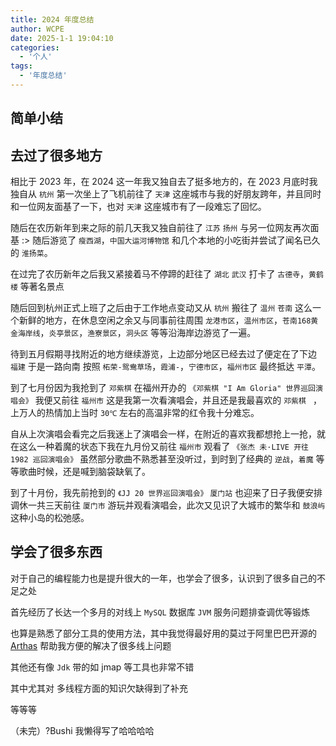 ```yaml
---
title: 2024 年度总结
author: WCPE
date: 2025-1-1 19:04:10
categories:
  - '个人'
tags:
  - '年度总结'
---
```




## 简单小结



## 去过了很多地方

相比于 2023 年，在 2024 这一年我又独自去了挺多地方的，在 2023 月底时我独自从 `杭州` 第一次坐上了飞机前往了 `天津` 这座城市与我的好朋友跨年，并且同时和一位网友面基了一下，也对 `天津` 这座城市有了一段难忘了回忆。

随后在农历新年到来之际的前几天我又独自前往了 `江苏` `扬州` 与另一位网友再次面基 :> 随后游览了 `瘦西湖`，`中国大运河博物馆` 和几个本地的小吃街并尝试了闻名已久的 `淮扬菜`。

在过完了农历新年之后我又紧接着马不停蹄的赶往了 `湖北` `武汉` 打卡了 `古德寺`，`黄鹤楼` 等著名景点

随后回到杭州正式上班了之后由于工作地点变动又从 `杭州` 搬往了 `温州` `苍南` 这么一个新鲜的地方，在休息空闲之余又与同事前往周围 `龙港市区`，`温州市区`，`苍南168黄金海岸线`，`炎亭景区`，`渔寮景区`，`洞头区` 等等沿海岸边游览了一遍。

待到五月假期寻找附近的地方继续游览，上边部分地区已经去过了便定在了下边 `福建` 于是一路向南 按照 `柘荣-鸳鸯草场`，`霞浦-`，`宁德市区`，`福州市区` 最终抵达 `平潭`。


到了七月份因为我抢到了 `邓紫棋` 在福州开办的 `《邓紫棋 "I Am Gloria" 世界巡回演唱会》` 我便又前往 `福州市` 这是我第一次看演唱会，并且还是我最喜欢的 `邓紫棋 ` ，上万人的热情加上当时 `30℃` 左右的高温非常的红令我十分难忘。

自从上次演唱会看完之后我迷上了演唱会一样，在附近的喜欢我都想抢上一抢，就在这么一种着魔的状态下我在九月份又前往 `福州市` 观看了 `《张杰 未·LIVE 开往 1982 巡回演唱会》` 虽然部分歌曲不熟悉甚至没听过，到时到了经典的 `逆战`，`着魔` 等等歌曲时候，还是喊到脑袋缺氧了。


到了十月份，我先前抢到的 `《JJ 20 世界巡回演唱会》` `厦门站` 也迎来了日子我便安排调休一共三天前往 `厦门市` 游玩并观看演唱会，此次又见识了大城市的繁华和 `鼓浪屿` 这种小岛的松弛感。



## 学会了很多东西

对于自己的编程能力也是提升很大的一年，也学会了很多，认识到了很多自己的不足之处

首先经历了长达一个多月的对线上 `MySQL` 数据库 `JVM` 服务问题排查调优等锻炼

也算是熟悉了部分工具的使用方法，其中我觉得最好用的莫过于阿里巴巴开源的 [Arthas](https://github.com/alibaba/arthas) 帮助我方便的解决了很多线上问题

其他还有像 `Jdk` 带的如 jmap 等工具也非常不错

其中尤其对 多线程方面的知识欠缺得到了补充

等等等

（未完）?Bushi 我懒得写了哈哈哈哈

